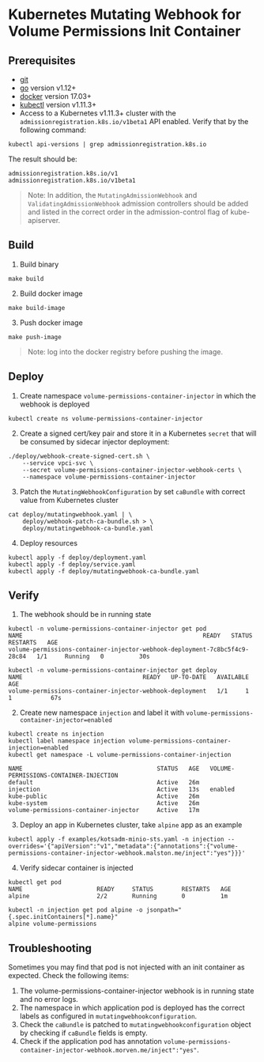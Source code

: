 # Kubernetes Mutating Webhook for Volume Permissions Init Container

## Prerequisites

- [git](https://git-scm.com/downloads)
- [go](https://golang.org/dl/) version v1.12+
- [docker](https://docs.docker.com/install/) version 17.03+
- [kubectl](https://kubernetes.io/docs/tasks/tools/install-kubectl/) version v1.11.3+
- Access to a Kubernetes v1.11.3+ cluster with the `admissionregistration.k8s.io/v1beta1` API enabled. Verify that by the following command:

```shell
kubectl api-versions | grep admissionregistration.k8s.io
```

The result should be:

```shell
admissionregistration.k8s.io/v1
admissionregistration.k8s.io/v1beta1
```

> Note: In addition, the `MutatingAdmissionWebhook` and `ValidatingAdmissionWebhook` admission controllers should be added and listed in the correct order in the admission-control flag of kube-apiserver.

## Build

1. Build binary

```shell
make build
```

2. Build docker image

```shell
make build-image
```   

3. Push docker image

```shell
make push-image
```

> Note: log into the docker registry before pushing the image.

## Deploy

1. Create namespace `volume-permissions-container-injector` in which the webhook is deployed

```shell
kubectl create ns volume-permissions-container-injector
```

2. Create a signed cert/key pair and store it in a Kubernetes `secret` that will be consumed by sidecar injector deployment:

```shell
./deploy/webhook-create-signed-cert.sh \
    --service vpci-svc \
    --secret volume-permissions-container-injector-webhook-certs \
    --namespace volume-permissions-container-injector
```

3. Patch the `MutatingWebhookConfiguration` by set `caBundle` with correct value from Kubernetes cluster

```shell
cat deploy/mutatingwebhook.yaml | \
    deploy/webhook-patch-ca-bundle.sh > \
    deploy/mutatingwebhook-ca-bundle.yaml
```

4. Deploy resources

```shell
kubectl apply -f deploy/deployment.yaml
kubectl apply -f deploy/service.yaml
kubectl apply -f deploy/mutatingwebhook-ca-bundle.yaml
```

## Verify

1. The webhook should be in running state

```shell
kubectl -n volume-permissions-container-injector get pod
NAME                                                   READY   STATUS    RESTARTS   AGE
volume-permissions-container-injector-webhook-deployment-7c8bc5f4c9-28c84   1/1     Running   0          30s

kubectl -n volume-permissions-container-injector get deploy
NAME                                  READY   UP-TO-DATE   AVAILABLE   AGE
volume-permissions-container-injector-webhook-deployment   1/1     1            1           67s
```

2. Create new namespace `injection` and label it with `volume-permissions-container-injector=enabled`

```shell
kubectl create ns injection
kubectl label namespace injection volume-permissions-container-injection=enabled
kubectl get namespace -L volume-permissions-container-injection

NAME                                      STATUS   AGE   VOLUME-PERMISSIONS-CONTAINER-INJECTION
default                                   Active   26m
injection                                 Active   13s   enabled
kube-public                               Active   26m
kube-system                               Active   26m
volume-permissions-container-injector     Active   17m
```

3. Deploy an app in Kubernetes cluster, take `alpine` app as an example

```shell
kubectl apply -f examples/kotsadm-minio-sts.yaml -n injection --overrides='{"apiVersion":"v1","metadata":{"annotations":{"volume-permissions-container-injector-webhook.malston.me/inject":"yes"}}}'
```

4. Verify sidecar container is injected

```shell
kubectl get pod
NAME                     READY     STATUS        RESTARTS   AGE
alpine                   2/2       Running       0          1m
```

```shell
kubectl -n injection get pod alpine -o jsonpath="{.spec.initContainers[*].name}"
alpine volume-permissions
```

## Troubleshooting

Sometimes you may find that pod is not injected with an init container as expected. Check the following items:

1. The volume-permissions-container-injector webhook is in running state and no error logs.
2. The namespace in which application pod is deployed has the correct labels as configured in `mutatingwebhookconfiguration`.
3. Check the `caBundle` is patched to `mutatingwebhookconfiguration` object by checking if `caBundle` fields is empty.
4. Check if the application pod has annotation `volume-permissions-container-injector-webhook.morven.me/inject":"yes"`.
